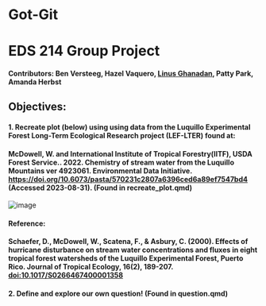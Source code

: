 # Got-Git

# EDS 214 Group Project

#### Contributors: Ben Versteeg, Hazel Vaquero, [Linus Ghanadan](https://github.com/linusghanadan), Patty Park, Amanda Herbst

## Objectives:

#### 1. Recreate plot (below) using using data from the Luquillo Experimental Forest Long-Term Ecological Research project (LEF-LTER) found at:
#### McDowell, W. and International Institute of Tropical Forestry(IITF), USDA Forest Service.. 2022. Chemistry of stream water from the Luquillo Mountains ver 4923061. Environmental Data Initiative. <https://doi.org/10.6073/pasta/570231c2807a6396ced6a89ef7547bd4> (Accessed 2023-08-31). (Found in recreate_plot.qmd)

![image](https://github.com/BenVerst/Got-Git/assets/86419946/21bf2c3d-f0e4-4ab1-bcad-cf9b0c90483c)


#### Reference:
#### Schaefer, D., McDowell, W., Scatena, F., & Asbury, C. (2000). Effects of hurricane disturbance on stream water concentrations and fluxes in eight tropical forest watersheds of the Luquillo Experimental Forest, Puerto Rico. Journal of Tropical Ecology, 16(2), 189-207. <doi:10.1017/S0266467400001358>

#### 2. Define and explore our own question! (Found in question.qmd)
